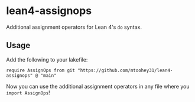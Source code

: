 # lean4-assignops

Additional assignment operators for Lean 4's `do` syntax.

## Usage

Add the following to your lakefile:

```
require AssignOps from git "https://github.com/mtoohey31/lean4-assignops" @ "main"
```

Now you can use the additional assignment operators in any file where you `import AssignOps`!
